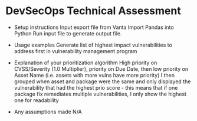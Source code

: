 # DevSecOps Technical Assessment

   * Setup instructions
     Input export file from Vanta
     Import Pandas into Python
     Run input file to generate output file.
     
   * Usage examples
     Generate list of highest impact vulnerabilities to address first in vulnerability management program
     
   * Explanation of your prioritization algorithm
     High priority on CVSS/Severity (1.0 Multiplier), priority on Due Date, then low priority on Asset Name (i.e. assets with more vulns have more priority)
     I then grouped when asset and package were the same and only displayed the vulnerability that had the highest prio score - this means that if one package fix remediates multiple vulnerabilities, I only show the highest one for readability
     
   * Any assumptions made
     N/A
